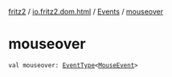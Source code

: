 [fritz2](../../index.md) / [io.fritz2.dom.html](../index.md) / [Events](index.md) / [mouseover](./mouseover.md)

# mouseover

`val mouseover: `[`EventType`](../-event-type/index.md)`<`[`MouseEvent`](https://kotlinlang.org/api/latest/jvm/stdlib/org.w3c.dom.events/-mouse-event/index.html)`>`